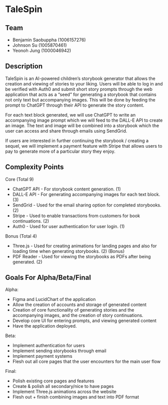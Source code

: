 # TaleSpin

## Team
- Benjamin Saobuppha (1006157276)
- Johnson Su (1005870461)
- Yeonoh Jung (1000046942)

## Description

TaleSpin is an AI-powered children’s storybook generator that allows the creation and viewing of stories to your liking. Users will be able to log in and be verified with Auth0 and submit short story prompts through the web application that acts as a “seed” for generating a storybook that contains not only text but accompanying images. This will be done by feeding the prompt to ChatGPT through their API to generate the story content.

For each text block generated, we will use ChatGPT to write an accompanying image prompt which we will feed to the DALL-E API to create an image. The text and image will be combined into a storybook which the user can access and share through emails using SendGrid.

If users are interested in further continuing the storybook / creating a sequel, we will implement a payment feature with Stripe that allows users to pay to generate more of a particular story they enjoy.


## Complexity Points

Core (Total 9)
- ChatGPT API - For storybook content generation. (1)
- DALL-E API - For generating accompanying images for each text block. (3)
- SendGrid - Used for the email sharing option for completed storybooks. (2)
- Stripe - Used to enable transactions from customers for book continuations. (2)
- Auth0 - Used for user authentication for user login. (1)

Bonus (Total 4)
- Three.js - Used for creating animations for landing pages and also for loading time when generating storybooks. (2) (Bonus)
- PDF Reader - Used for viewing the storybooks as PDFs after being generated. (2)

## Goals For Alpha/Beta/Final

Alpha:
- Figma and LucidChart of the application
- Allow the creation of accounts and storage of generated content
- Creation of core functionality of generating stories and the accompanying images, and the creation of story continuations.
- Develop core UI for entering prompts, and viewing generated content
- Have the application deployed.

Beta:
- Implement authentication for users
- Implement sending storybooks through email
- Implement payment systems
- Flesh out all core pages that the user encounters for the main user flow

Final:
- Polish existing core pages and features
- Create & polish all secondary/nice to have pages
- Implement Three.js animations across the website
- Flesh out + finish combining images and text into PDF format
